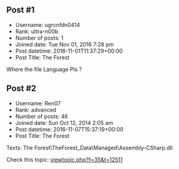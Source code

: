## Post #1
- Username: ugrcnfdn0414
- Rank: ultra-n00b
- Number of posts: 1
- Joined date: Tue Nov 01, 2016 7:28 pm
- Post datetime: 2016-11-01T11:37:29+00:00
- Post Title: The Forest

Where the file Language Pls ?
## Post #2
- Username: Ren07
- Rank: advanced
- Number of posts: 46
- Joined date: Sun Oct 12, 2014 2:05 am
- Post datetime: 2016-11-07T15:37:19+00:00
- Post Title: The Forest

Texts: The Forest\TheForest_Data\Managed\Assembly-CSharp.dll

Check this topic: [viewtopic.php?f=35&t=12511](http://forum.xentax.com/viewtopic.php?f=35&t=12511)
